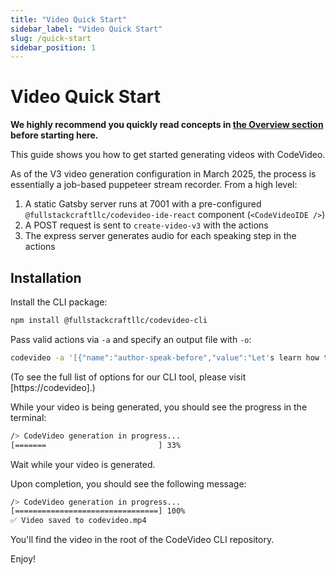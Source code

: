 ```yaml
---
title: "Video Quick Start"
sidebar_label: "Video Quick Start"
slug: /quick-start
sidebar_position: 1
---
```


# Video Quick Start

**We highly recommend you quickly read concepts in [the Overview section](/docs/overview) before starting here.**

This guide shows you how to get started generating videos with CodeVideo.

As of the V3 video generation configuration in March 2025, the process is essentially a job-based puppeteer stream recorder. From a high level:

1. A static Gatsby server runs at 7001 with a pre-configured `@fullstackcraftllc/codevideo-ide-react` component (`<CodeVideoIDE />`) 
2. A POST request is sent to `create-video-v3` with the actions
3. The express server generates audio for each speaking step in the actions

## Installation

Install the CLI package:

```bash
npm install @fullstackcraftllc/codevideo-cli
```

Pass valid actions via `-a` and specify an output file with `-o`:

```bash
codevideo -a '[{"name":"author-speak-before","value":"Let's learn how to use the print function in Python!"},{"name":"author-speak-before","value":"First, let's make a Python file."},{"name":"file-explorer-create-file","value":"main.py"}]' -o 'codevideo.mp4'
```

(To see the full list of options for our CLI tool, please visit [https://codevideo].)

While your video is being generated, you should see the progress in the terminal:

```bash
/> CodeVideo generation in progress...
[=======                         ] 33%
```

Wait while your video is generated.

Upon completion, you should see the following message:

```bash
/> CodeVideo generation in progress...
[================================] 100%
✅ Video saved to codevideo.mp4
```

You'll find the video in the root of the CodeVideo CLI repository.

Enjoy!